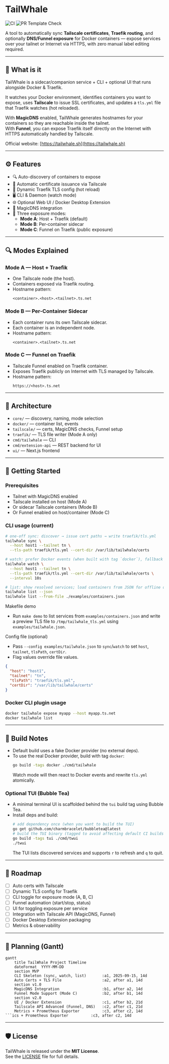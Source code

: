 # TailWhale

![CI](https://github.com/frnwtr/tailwhale/actions/workflows/ci.yml/badge.svg)
![PR Template Check](https://github.com/frnwtr/tailwhale/actions/workflows/pr-template-check.yml/badge.svg)

A tool to automatically sync **Tailscale certificates**, **Traefik routing**, and optionally **DNS/Funnel exposure** for Docker containers — expose services over your tailnet or Internet via HTTPS, with zero manual label editing required.  

---

## 🎯 What is it

TailWhale is a sidecar/companion service + CLI + optional UI that runs alongside Docker & Traefik.  

It watches your Docker environment, identifies containers you want to expose, uses **Tailscale** to issue SSL certificates, and updates a `tls.yml` file that Traefik watches (hot reloaded).  

With **MagicDNS** enabled, TailWhale generates hostnames for your containers so they are reachable inside the tailnet.  
With **Funnel**, you can expose Traefik itself directly on the Internet with HTTPS automatically handled by Tailscale.  

Official website: [https://tailwhale.sh](https://tailwhale.sh)  

---

## ⚙️ Features

- 🔍 Auto-discovery of containers to expose  
- 🔐 Automatic certificate issuance via Tailscale  
- 🔄 Dynamic Traefik TLS config (hot reload)  
- 🖥 CLI & Daemon (watch mode)  
- 🌐 Optional Web UI / Docker Desktop Extension  
- 🌱 MagicDNS integration  
- 🐳 Three exposure modes:  
  - **Mode A**: Host + Traefik (default)  
  - **Mode B**: Per-container sidecar  
  - **Mode C**: Funnel on Traefik (public exposure)  

---

## 🔍 Modes Explained

### Mode A — Host + Traefik
- One Tailscale node (the host).  
- Containers exposed via Traefik routing.  
- Hostname pattern:  
  ```
  <container>.<host>.<tailnet>.ts.net
  ```

### Mode B — Per-Container Sidecar
- Each container runs its own Tailscale sidecar.  
- Each container is an independent node.  
- Hostname pattern:  
  ```
  <container>.<tailnet>.ts.net
  ```

### Mode C — Funnel on Traefik
- Tailscale Funnel enabled on Traefik container.  
- Exposes Traefik publicly on Internet with TLS managed by Tailscale.  
- Hostname pattern:  
  ```
  https://<host>.ts.net
  ```

---

## 🧩 Architecture

- `core/` — discovery, naming, mode selection  
- `docker/` — container list, events  
- `tailscale/` — certs, MagicDNS checks, Funnel setup  
- `traefik/` — TLS file writer (Mode A only)  
- `cmd/tailwhale` — CLI  
- `cmd/extension-api` — REST backend for UI  
- `ui/` — Next.js frontend  

---

## 🚀 Getting Started

### Prerequisites
- Tailnet with MagicDNS enabled  
- Tailscale installed on host (Mode A)  
- Or sidecar Tailscale containers (Mode B)  
- Or Funnel enabled on host/container (Mode C)  

### CLI usage (current)
```bash
# one-off sync: discover → issue cert paths → write traefik/tls.yml
tailwhale sync \
  --host host1 --tailnet tn \
  --tls-path traefik/tls.yml --cert-dir /var/lib/tailwhale/certs 

# watch: prefer Docker events (when built with tag `docker`), fallback to interval
tailwhale watch \
  --host host1 --tailnet tn \
  --tls-path traefik/tls.yml --cert-dir /var/lib/tailwhale/certs \
  --interval 10s

# list: show resolved services; load containers from JSON for offline dev
tailwhale list --json
tailwhale list --from-file ./examples/containers.json
```

Makefile demo
- Run `make demo` to list services from `examples/containers.json` and write a preview TLS file to `/tmp/tailwhale_tls.yml` using `examples/tailwhale.json`.

Config file (optional)
- Pass `--config examples/tailwhale.json` to `sync`/`watch` to set `host`, `tailnet`, `tlsPath`, `certDir`.
- Flag values override file values.
```json
{
  "host": "host1",
  "tailnet": "tn",
  "tlsPath": "traefik/tls.yml",
  "certDir": "/var/lib/tailwhale/certs"
}
```

### Docker CLI plugin usage
```bash
docker tailwhale expose myapp --host myapp.ts.net
docker tailwhale list
```

---

## 🧪 Build Notes

- Default build uses a fake Docker provider (no external deps).  
- To use the real Docker provider, build with tag `docker`:
  ```bash
  go build -tags docker ./cmd/tailwhale
  ```
  Watch mode will then react to Docker events and rewrite `tls.yml` atomically.

### Optional TUI (Bubble Tea)
- A minimal terminal UI is scaffolded behind the `tui` build tag using Bubble Tea.
- Install deps and build:
  ```bash
  # add dependency once (when you want to build the TUI)
  go get github.com/charmbracelet/bubbletea@latest
  # build the TUI binary (tagged to avoid affecting default CI builds)
  go build -tags tui ./cmd/twui
  ./twui
  ```
  The TUI lists discovered services and supports `r` to refresh and `q` to quit.

---

## 🔮 Roadmap

- [ ] Auto certs with Tailscale  
- [ ] Dynamic TLS config for Traefik  
- [ ] CLI toggle for exposure mode (A, B, C)  
- [ ] Funnel automation (start/stop, status)  
- [ ] UI for toggling exposure per service  
- [ ] Integration with Tailscale API (MagicDNS, Funnel)  
- [ ] Docker Desktop Extension packaging  
- [ ] Metrics & observability  

---

## 📅 Planning (Gantt)

```mermaid
gantt
    title TailWhale Project Timeline
    dateFormat  YYYY-MM-DD
    section MVP
    CLI Skeleton (sync, watch, list)       :a1, 2025-09-15, 14d
    Auto Certs + TLS File                  :a2, after a1, 14d
    section v1.0
    MagicDNS Integration                   :b1, after a2, 14d
    Funnel Mode Support (Mode C)           :b2, after b1, 14d
    section v2.0
    UI / Docker Extension                  :c1, after b2, 21d
    Tailscale API Advanced (Funnel, DNS)   :c2, after c1, 21d
    Metrics + Prometheus Exporter          :c3, after c2, 14d
```ics + Prometheus Exporter          :c3, after c2, 14d
```

---

## 🛡 License

TailWhale is released under the **MIT License**.  
See the [LICENSE](./LICENSE) file for full details.  
